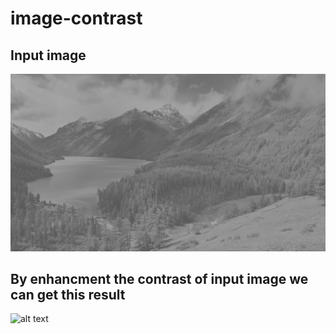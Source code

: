 # image-contrast

## Input image
![alt text](https://github.com/salinaria/image-contrast/blob/main/image.png?raw=true)

## By enhancment the contrast of input image we can get this result

![alt text](https://github.com/salinaria/image-contrast/blob/main/t_gray.png?raw=true)

